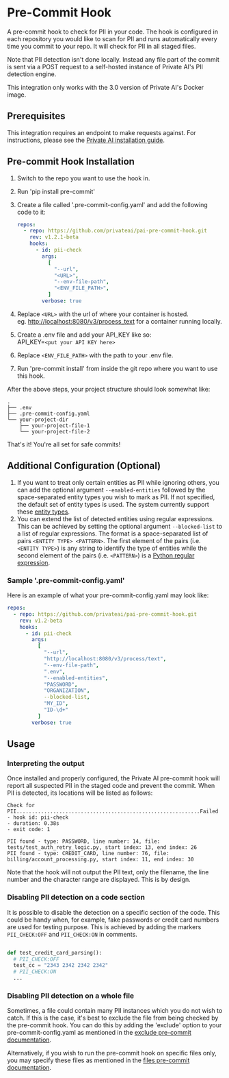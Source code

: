 # Pre-Commit Hook

A pre-commit hook to check for PII in your code. The hook is configured in each repository you would like to scan for PII and runs automatically every time you commit to your repo. It will check for PII in all staged files.

Note that PII detection isn't done locally. Instead any file part of the commit is sent via a POST request to a self-hosted instance of Private AI's PII detection engine.

This integration only works with the 3.0 version of Private AI's Docker image.

## Prerequisites

This integration requires an endpoint to make requests against. For instructions, please see the [Private AI installation guide](https://docs.private-ai.com/installation/).

## Pre-commit Hook Installation

1. Switch to the repo you want to use the hook in.
1. Run 'pip install pre-commit'
1. Create a file called '.pre-commit-config.yaml' and add the following code to it:

    ``` yaml
    repos:
      - repo: https://github.com/privateai/pai-pre-commit-hook.git
        rev: v1.2.1-beta
        hooks:
          - id: pii-check
            args:
              [
                "--url",
                "<URL>",
                "--env-file-path",
                "<ENV_FILE_PATH>",
              ]
            verbose: true

    ```

1. Replace `<URL>` with the url of where your container is hosted.\
     eg. [http://localhost:8080/v3/process_text](http://localhost:8080/v3/process_text) for a container running locally.
1. Create a .env file and add your API_KEY like so:\
    API_KEY=`<put your API KEY here>`
1. Replace `<ENV_FILE_PATH>` with the path to your .env file.
1. Run 'pre-commit install' from inside the git repo where you want to use this hook.

After the above steps, your project structure should look somewhat like:

``` shell
.
├── .env
├── .pre-commit-config.yaml
└── your-project-dir
    ├── your-project-file-1
    └── your-project-file-2
```

That's it! You're all set for safe commits!

## Additional Configuration (Optional)

1. If you want to treat only certain entities as PII while ignoring others, you can add the optional argument ```--enabled-entities``` followed by the space-separated entity types you wish to mark as PII. If not specified, the default set of entity types is used. The system currently support these [entity types](https://docs.private-ai.com/entities/).
2. You can extend the list of detected entities using regular expressions. This can be achieved by setting the optional argument ```--blocked-list``` to a list of regular expressions. The format is a space-separated list of pairs `<ENTITY TYPE> <PATTERN>`. The first element of the pairs (i.e. `<ENTITY TYPE>`) is any string to identify the type of entities while the second element of the pairs (i.e. `<PATTERN>`) is a [Python regular expression](https://docs.python.org/3/library/re.html).

### Sample '.pre-commit-config.yaml'

Here is an example of what your pre-commit-config.yaml may look like:

``` yaml
repos:
  - repo: https://github.com/privateai/pai-pre-commit-hook.git
    rev: v1.2-beta
    hooks:
      - id: pii-check
        args:
          [
            "--url",
            "http://localhost:8080/v3/process/text",
            "--env-file-path",
            ".env",
            "--enabled-entities",
            "PASSWORD",
            "ORGANIZATION",
            --blocked-list,
            "MY_ID",
            "ID-\d+"
          ]
        verbose: true

```

## Usage

### Interpreting the output

Once installed and properly configured, the Private AI pre-commit hook will report all suspected PII in the staged code and prevent the commit. When PII is detected, its locations will be listed as follows:

``` shell
Check for PII............................................................Failed
- hook id: pii-check
- duration: 0.38s
- exit code: 1

PII found - type: PASSWORD, line number: 14, file: tests/test_auth_retry_logic.py, start index: 13, end index: 26 
PII found - type: CREDIT_CARD, line number: 76, file: billing/account_processing.py, start index: 11, end index: 30
```

Note that the hook will not output the PII text, only the filename, the line number and the character range are displayed. This is by design.

### Disabling PII detection on a code section

It is possible to disable the detection on a specific section of the code. This could be handy when, for example, fake passwords or credit card numbers are used for testing purpose. This is achieved by adding the markers `PII_CHECK:OFF` and `PII_CHECK:ON` in comments.

``` python

def test_credit_card_parsing():
  # PII_CHECK:OFF
  test_cc = "2343 2342 2342 2342"
  # PII_CHECK:ON
  ...
```

### Disabling PII detection on a whole file

Sometimes, a file could contain many PII instances which you do not wish to catch. If this is the case, it's best to exclude the file from being checked by the pre-commit hook. You can do this by adding the 'exclude' option to your pre-commit-config.yaml as mentioned in the [exclude pre-commit documentation](https://pre-commit.com/#config-exclude).

Alternatively, if you wish to run the pre-commit hook on specific files only, you may specify these files as mentioned in the [files pre-commit documentation](https://pre-commit.com/#config-files).